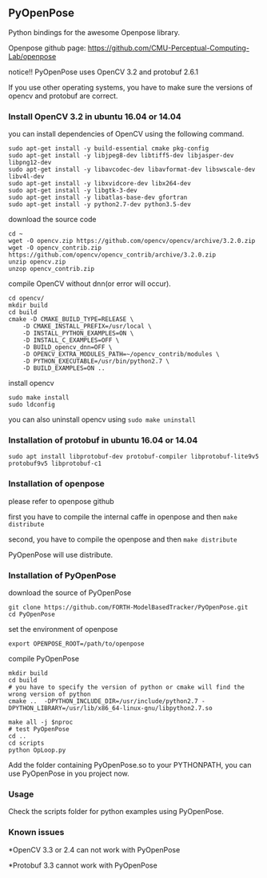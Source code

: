 ## PyOpenPose

Python bindings for the awesome Openpose library. 

Openpose github page:
https://github.com/CMU-Perceptual-Computing-Lab/openpose

notice!! PyOpenPose uses OpenCV 3.2 and protobuf 2.6.1

If you use other operating systems, you have to make sure the versions of opencv and protobuf are correct.

### Install OpenCV 3.2 in ubuntu 16.04 or 14.04
you can install dependencies of OpenCV using the following command.
```
sudo apt-get install -y build-essential cmake pkg-config
sudo apt-get install -y libjpeg8-dev libtiff5-dev libjasper-dev libpng12-dev
sudo apt-get install -y libavcodec-dev libavformat-dev libswscale-dev libv4l-dev
sudo apt-get install -y libxvidcore-dev libx264-dev
sudo apt-get install -y libgtk-3-dev
sudo apt-get install -y libatlas-base-dev gfortran
sudo apt-get install -y python2.7-dev python3.5-dev
```
download the source code
```
cd ~
wget -O opencv.zip https://github.com/opencv/opencv/archive/3.2.0.zip
wget -O opencv_contrib.zip https://github.com/opencv/opencv_contrib/archive/3.2.0.zip
unzip opencv.zip
unzop opencv_contrib.zip
```

compile OpenCV without dnn(or error will occur).
```
cd opencv/
mkdir build
cd build
cmake -D CMAKE_BUILD_TYPE=RELEASE \
    -D CMAKE_INSTALL_PREFIX=/usr/local \
    -D INSTALL_PYTHON_EXAMPLES=ON \
    -D INSTALL_C_EXAMPLES=OFF \
    -D BUILD_opencv_dnn=OFF \
    -D OPENCV_EXTRA_MODULES_PATH=~/opencv_contrib/modules \
    -D PYTHON_EXECUTABLE=/usr/bin/python2.7 \
    -D BUILD_EXAMPLES=ON ..
```
install opencv
```
sudo make install
sudo ldconfig
```
you can also uninstall opencv using `sudo make uninstall`

### Installation of protobuf in ubuntu 16.04 or 14.04

```
sudo apt install libprotobuf-dev protobuf-compiler libprotobuf-lite9v5 protobuf9v5 libprotobuf-c1
```


### Installation of openpose 
please refer to openpose github 

first you have to compile the internal caffe in openpose
and then `make distribute`

second, you have to compile the openpose 
and then `make distribute`

PyOpenPose will use distribute.

### Installation of PyOpenPose
download the source of PyOpenPose
```
git clone https://github.com/FORTH-ModelBasedTracker/PyOpenPose.git
cd PyOpenPose
```

set the environment of openpose
```
export OPENPOSE_ROOT=/path/to/openpose
```

compile PyOpenPose
```
mkdir build
cd build 
# you have to specify the version of python or cmake will find the wrong version of python
cmake ..  -DPYTHON_INCLUDE_DIR=/usr/include/python2.7 -DPYTHON_LIBRARY=/usr/lib/x86_64-linux-gnu/libpython2.7.so

make all -j $nproc
# test PyOpenPose
cd ..
cd scripts
python OpLoop.py
```
Add the folder containing PyOpenPose.so to your PYTHONPATH, you can use PyOpenPose in you project now.

### Usage 
Check the scripts folder for python examples using PyOpenPose.

### Known issues
*OpenCV 3.3 or 2.4 can not work with PyOpenPose

*Protobuf 3.3 cannot work with PyOpenPose

